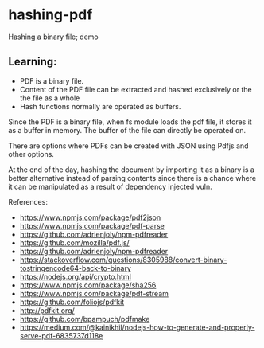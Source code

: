 # hashing-pdf
Hashing a binary file; demo


## Learning:
- PDF is a binary file.
- Content of the PDF file can be extracted and hashed exclusively or the the file as a whole
- Hash functions normally are operated as buffers.


Since the PDF is a binary file, when fs module loads the pdf file, it stores it as a buffer in memory.
The buffer of the file can directly be operated on.

There are options where PDFs can be created with JSON using Pdfjs and other options.

At the end of the day, hashing the document by importing it as a binary is a better alternative instead of parsing contents since there is a chance where it can be manipulated as a result of dependency injected vuln.

References:
- https://www.npmjs.com/package/pdf2json
- https://www.npmjs.com/package/pdf-parse
- https://github.com/adrienjoly/npm-pdfreader
- https://github.com/mozilla/pdf.js/
- https://github.com/adrienjoly/npm-pdfreader
- https://stackoverflow.com/questions/8305988/convert-binary-tostringencode64-back-to-binary
- https://nodejs.org/api/crypto.html
- https://www.npmjs.com/package/sha256
- https://www.npmjs.com/package/pdf-stream
- https://github.com/foliojs/pdfkit
- http://pdfkit.org/
- https://github.com/bpampuch/pdfmake
- https://medium.com/@kainikhil/nodejs-how-to-generate-and-properly-serve-pdf-6835737d118e

